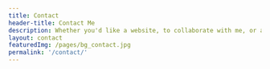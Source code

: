 ```yaml
---
title: Contact
header-title: Contact Me
description: Whether you'd like a website, to collaborate with me, or anything. I'd love to hear from you!
layout: contact
featuredImg: /pages/bg_contact.jpg
permalink: '/contact/'
---
```

